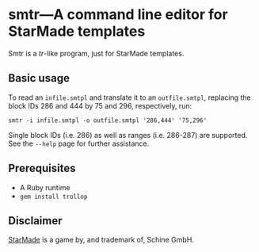 # smtr—A command line editor for StarMade templates

Smtr is a *tr*-like program, just for StarMade templates.

## Basic usage

To read an `infile.smtpl` and translate it to an `outfile.smtpl`, replacing the block IDs 286 and 444 by 75 and 296, respectively, run:

```shell
smtr -i infile.smtpl -o outfile.smtpl '286,444' '75,296'
```

Single block IDs (i.e. 286) as well as ranges (i.e. 286-287) are supported. See the `--help` page for further assistance.

## Prerequisites
- A Ruby runtime
- `gem install trollop`

## Disclaimer
[StarMade](//star-made.org) is a game by, and trademark of, Schine GmbH.
